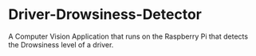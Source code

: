 # Driver-Drowsiness-Detector
A Computer Vision Application that runs on the Raspberry Pi that detects the Drowsiness level of a driver.

